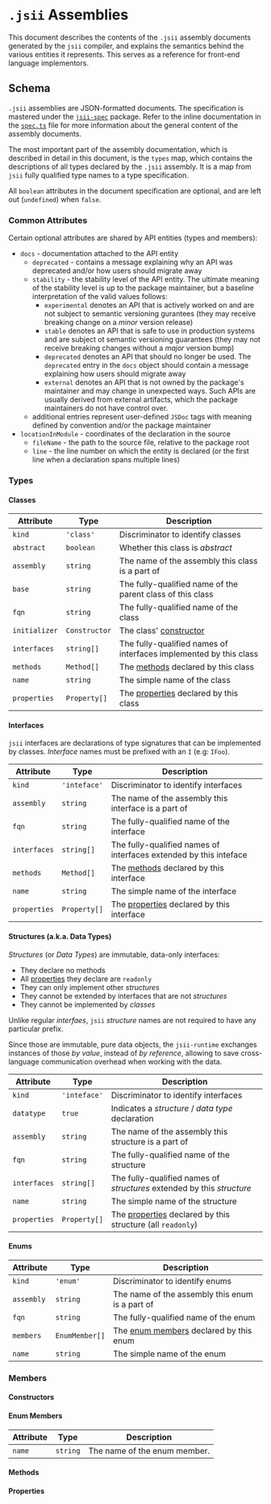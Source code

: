 # `.jsii` Assemblies

This document describes the contents of the `.jsii` assembly documents generated
by the `jsii` compiler, and explains the semantics behind the various entities
it represents. This serves as a reference for front-end language implementors.

## Schema

`.jsii` assemblies are JSON-formatted documents. The specification is mastered
under the [`jsii-spec`](../packages/jsii-spec) package. Refer to the inline
documentation in the [`spec.ts`](../packages/jsii-spec/lib/spec.ts) file for
more information about the general content of the assembly documents.

The most important part of the assembly documentation, which is described in
detail in this document, is the `types` map, which contains the descriptions of
all types declared by the `.jsii` assembly. It is a map from `jsii` fully
qualified type names to a type specification.

All `boolean` attributes in the document specification are optional, and are
left out (`undefined`) when `false`.

### Common Attributes

Certain optional attributes are shared by API entities (types and members):

* `docs` - documentation attached to the API entity
  * `deprecated` - contains a message explaining why an API was deprecated
    and/or how users should migrate away
  * `stability` - the stability level of the API entity. The ultimate meaning of
    the stability level is up to the package maintainer, but a baseline
    interpretation of the valid values follows:
      + `experimental` denotes an API that is actively worked on and are not
        subject to semantic versioning gurantees (they may receive breaking
        change on a *minor* version release)
      + `stable` denotes an API that is safe to use in production systems and
        are subject ot semantic versioning guarantees (they may not receive
        breaking changes without a *major* version bump)
      + `deprecated` denotes an API that should no longer be used. The
        `deprecated` entry in the `docs` object should contain a message
        explaining how users should migrate away
      + `external` denotes an API that is not owned by the package's maintainer
        and may change in unexpected ways. Such APIs are usually derived from
        external artifacts, which the package maintainers do not have control
        over.
  * additional entries represent user-defined `JSDoc` tags with meaning defined
    by convention and/or the package maintainer
* `locationInModule` - coordinates of the declaration in the source
  * `fileName` - the path to the source file, relative to the package root
  * `line` - the line number on which the entity is declared (or the first line
    when a declaration spans multiple lines)

### Types

#### Classes

Attribute    | Type        | Description
-------------|-------------|----------------------------------------------------
`kind`       |`'class'`    |Discriminator to identify classes
`abstract`   |`boolean`    |Whether this class is *abstract*
`assembly`   |`string`     |The name of the assembly this class is a part of
`base`       |`string`     |The fully-qualified name of the parent class of this class
`fqn`        |`string`     |The fully-qualified name of the class
`initializer`|`Constructor`|The class' [constructor]
`interfaces` |`string[]`   |The fully-qualified names of interfaces implemented by this class
`methods`    |`Method[]`   |The [methods] declared by this class
`name`       |`string`     |The simple name of the class
`properties` |`Property[]` |The [properties] declared by this class

[constructor]: #constructors
[interfaces]: #interfaces
[methods]: #methods
[properties]: #properties

#### Interfaces

`jsii` interfaces are declarations of type signatures that can be implemented by
classes. *Interface* names must be prefixed with an `I` (e.g: `IFoo`).

Attribute    | Type        | Description
-------------|-------------|----------------------------------------------------
`kind`       |`'inteface'` |Discriminator to identify interfaces
`assembly`   |`string`     |The name of the assembly this interface is a part of
`fqn`        |`string`     |The fully-qualified name of the interface
`interfaces` |`string[]`   |The fully-qualified names of interfaces extended by this inteface
`methods`    |`Method[]`   |The [methods] declared by this interface
`name`       |`string`     |The simple name of the interface
`properties` |`Property[]` |The [properties] declared by this interface

#### Structures (a.k.a. Data Types)

*Structures* (or *Data Types*) are immutable, data-only interfaces:
* They declare no methods
* All [properties] they declare are `readonly`
* They can only implement other *structures*
* They cannot be extended by interfaces that are not *structures*
* They cannot be implemented by *classes*

Unlike regular *interfaes*, `jsii` *structure* names are not required to have
any particular prefix.

Since those are immutable, pure data objects, the `jsii-runtime` exchanges
instances of those *by value*, instead of *by reference*, allowing to save
cross-language communication overhead when working with the data.

Attribute    | Type        | Description
-------------|-------------|----------------------------------------------------
`kind`       |`'inteface'` |Discriminator to identify interfaces
`datatype`   |`true`       |Indicates a *structure* / *data type* declaration
`assembly`   |`string`     |The name of the assembly this structure is a part of
`fqn`        |`string`     |The fully-qualified name of the structure
`interfaces` |`string[]`   |The fully-qualified names of *structures* extended by this *structure*
`name`       |`string`     |The simple name of the structure
`properties` |`Property[]` |The [properties] declared by this structure (all `readonly`)

#### Enums

Attribute    | Type         | Description
-------------|--------------|---------------------------------------------------
`kind`       |`'enum'`      |Discriminator to identify enums
`assembly`   |`string`      |The name of the assembly this enum is a part of
`fqn`        |`string`      |The fully-qualified name of the enum
`members`    |`EnumMember[]`|The [enum members] declared by this enum
`name`       |`string`      |The simple name of the enum

[enum members]: #enum-members

### Members

#### Constructors

#### Enum Members

Attribute    | Type         | Description
-------------|--------------|---------------------------------------------------
`name`       |`string`      |The name of the enum member.

#### Methods

#### Properties
